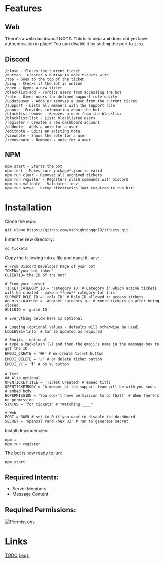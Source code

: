 # Features
## Web
There's a web dashboard! NOTE: This is in beta and does not yet have authentication in place! You can disable it by setting the port to zero.
## Discord
```
/close - Closes the current ticket
/button - Creates a button to make tickets with
/top - Goes to the top of the ticket
/ping - Checks if the bot is online
/open - Opens a new ticket
/blacklist-add - Forbids users from accessing the bot
/role - Gives users the defined support role easily
/updateuser - Adds or removes a user from the current ticket
/support - Lists all members with the support role
/about - Provides information about the bot
/blacklist-remove - Removes a user from the blacklist
/blacklist-list - Lists blacklisted users
/register - Creates a new dashboard account
/addnote - Adds a note for a user
/editnote - Edits an existing note
/viewnote - Shows the note for a user
/removenote - Removes a note for a user
```
## NPM
```
npm start - Starts the bot
npm test - Makes sure package*.json is valid
npm run clear - Removes all archived tickets
npm run register - Registers slash commands with Discord
npm run validate - Validates .env
npm run setup - Setup directories (not required to run bot)
```

# Installation

Clone the repo:
```
git clone https://github.com/midnightdoggo19/tickets.git
```
Enter the new directory:
```
cd tickets
```
Copy the following into a file and name it `.env`:
```
# From Discord Developer Page of your bot
TOKEN='your bot token'
CLIENTID='the ID of the bot'

# From your server
TICKET_CATEGORY_ID = 'category ID' # Category in which active tickets will be created - make a **new** category for this! 
SUPPORT_ROLE_ID = 'role ID' # Role ID allowed to access tickets
ARCHIVECATEGORY = 'another category ID' # Where tickets go after being closed
GUILDID = 'guild ID'

# Everything below here is optional

# Logging (optional values - defaults will otherwise be used)
LOGLEVEL='info' # Can be updated as required

# Emojis - optional
# type a backslash (\) and then the emoji's name in the message box to get the ID
EMOJI_CREATE = '🎟️' # on create ticket button
EMOJI_DELETE = '⚠️' # on delete ticket button
EMOJI_VC = '🎙️' # on VC button

# Text
## Also optional
OPENTICKETTITLE = 'Ticket Created' # embed title
OPENTICKETBODY = 'A member of the support team will be with you soon.' # embed body
NOPERMISSION = 'You don\'t have permission to do that!' # When there's no permission
STATUS = 'for tickets' # "Watching ____"

# Web
PORT = 3000 # set to 0 if you want to disable the dashboard
SECRET = 'openssl rand -hex 32' # run to generate secret
```
Install dependencies:
```
npm i
npm run register
```
The bot is now ready to run:
```
npm start
```
## Required Intents:
* Server Members
* Message Content
## Required Permissions:
![Permissions](https://github.com/user-attachments/assets/8581133a-c545-4a00-8ee3-1718cafd7b0a)

# Links
[TODO](https://midnightdoggo19.com/tickets/TODO.md)
[Legal](https://midnightdoggo19.com/legal/)
